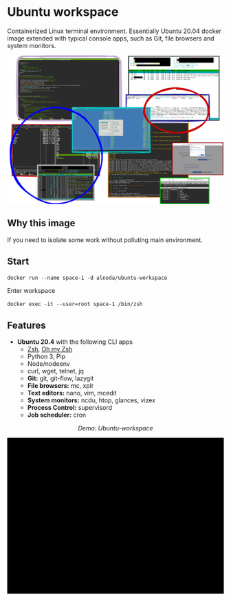 # Ubuntu workspace
Containerized Linux terminal environment. Essentially Ubuntu 20.04 docker image extended with typical console apps, such as Git, 
file browsers and system monitors.

![Workspace collage](img/ubuntu-wid-collage.png)

## Why this image

If you need to isolate some work without polluting main environment.

## Start

```
docker run --name space-1 -d alnoda/ubuntu-workspace
```

Enter workspace

```
docker exec -it --user=root space-1 /bin/zsh
```

## Features

- **Ubuntu 20.4** with the following CLI apps
    - [Zsh](https://www.zsh.org/), [Oh my Zsh](https://ohmyz.sh/)
    - Python 3, Pip 
    - Node/nodeenv
    - curl, wget, telnet, jq
    - **Git:** git, git-flow, lazygit 
    - **File browsers:** mc, xplr
    - **Text editors:** nano, vim, mcedit
    - **System monitors:** ncdu, htop, glances, vizex
    - **Process Control:** supervisord
    - **Job scheduler:** cron


<div align="center" style="font-style: italic;">
    Demo: Ubuntu-workspace
</div>

![sen-demo](img/ubuntu-workspace.gif)



